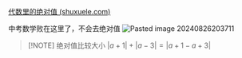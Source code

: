 [代数里的绝对值 (shuxuele.com)](https://www.shuxuele.com/algebra/absolute-value-solving.html)

中考数学败在这里了，不会去绝对值
![Pasted image 20240826203711](Pasted%20image%2020240826203711.png)

> [!NOTE] 绝对值比较大小
> $\left| a+1 \right|+\left| a-3 \right|=\left| a+1-a+3 \right|$
